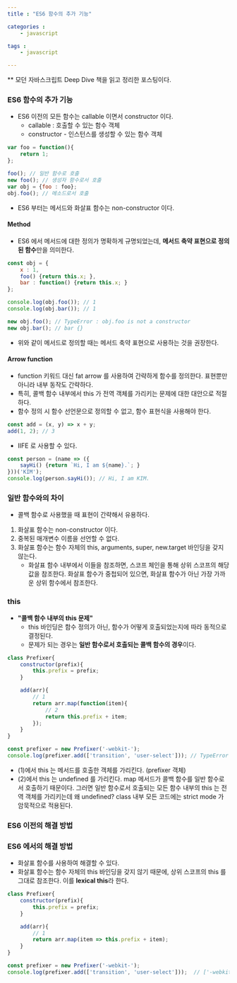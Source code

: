 ```yaml
---
title : "ES6 함수의 추가 기능"

categories :
    - javascript

tags :
    - javascript

---
```

  ** 모던 자바스크립트 Deep Dive 책을 읽고 정리한 포스팅이다.

### ES6 함수의 추가 기능
- ES6 이전의 모든 함수는 callable 이면서 constructor 이다.
  - callable : 호출할 수 있는 함수 객체
  - constructor - 인스턴스를 생성할 수 있는 함수 객체

```javascript
var foo = function(){
    return 1;
};

foo(); // 일반 함수로 호출
new foo(); // 생성자 함수로서 호출
var obj = {foo : foo};
obj.foo(); // 메소드로서 호출
```

- ES6 부터는 메서드와 화살표 함수는 non-constructor 이다.
  
#### Method
- ES6 에서 메서드에 대한 정의가 명확하게 규명되었는데, **메서드 축약 표현으로 정의된 함수**만을 의미한다.

```javascript
const obj = {
    x : 1,
    foo() {return this.x; },
    bar : function() {return this.x; }
};

console.log(obj.foo()); // 1
console.log(obj.bar()); // 1

new obj.foo(); // TypeError : obj.foo is not a constructor
new obj.bar(); // bar {}
```

- 위와 같이 메서드로 정의할 때는 메서드 축약 표현으로 사용하는 것을 권장한다. 

#### Arrow function
- function 키워드 대신 fat arrow 를 사용하여 간략하게 함수를 정의한다. 표현뿐만 아니라 내부 동작도 간략하다.
- 특히, 콜백 함수 내부에서 this 가 전역 객체를 가리키는 문제에 대한 대안으로 적절하다.
- 함수 정의 시 함수 선언문으로 정의할 수 없고, 함수 표현식을 사용해야 한다.
```javascript
const add = (x, y) => x + y;
add(1, 2); // 3
```

- IIFE 로 사용할 수 있다.

```javascript
const person = (name => ({
    sayHi() {return `Hi, I am ${name}.`; }
}))('KIM');
console.log(person.sayHi()); // Hi, I am KIM.
```

### 일반 함수와의 차이
- 콜백 함수로 사용했을 때 표현이 간략해서 유용하다.

1. 화살표 함수는 non-constructor 이다.
2. 중복된 매개변수 이름을 선언할 수 없다.
3. 화살표 함수는 함수 자체의 this, arguments, super, new.target 바인딩을 갖지 않는다.
    - 화살표 함수 내부에서 이들을 참조하면, 스코프 체인을 통해 상위 스코프의 해당 값을 참조한다. 화살표 함수가 중첩되어 있으면, 화살표 함수가 아닌 가장 가까운 상위 함수에서 참조한다.


### this
- **"콜백 함수 내부의 this 문제"**
  - this 바인딩은 함수 정의가 아닌, 함수가 어떻게 호출되었는지에 따라 동적으로 결정된다.
  - 문제가 되는 경우는 **일반 함수로서 호출되는 콜백 함수의 경우**이다.


```javascript
class Prefixer{
    constructor(prefix){
        this.prefix = prefix;
    }

    add(arr){
        // 1
        return arr.map(function(item){
            // 2
            return this.prefix + item;
        });
    }
}

const prefixer = new Prefixer('-webkit-');
console.log(prefixer.add(['transition', 'user-select'])); // TypeError : Cannot read property 'prefix' of undefined
```

- (1)에서 this 는 메서드를 호출한 객체를 가리킨다. (prefixer 객체)
- (2)에서 this 는 undefined 를 가리킨다. map 메서드가 콜백 함수를 일반 함수로서 호출하기 때문이다. 그러면 일반 함수로서 호출되는 모든 함수 내부의 this 는 전역 객체를 가리키는데 왜 undefined? class 내부 모든 코드에는 strict mode 가 암묵적으로 적용된다.


### ES6 이전의 해결 방법
### ES6 에서의 해결 방법
- 화살표 함수를 사용하여 해결할 수 있다.
- 화살표 함수는 함수 자체의 this 바인딩을 갖지 않기 때문에, 상위 스코프의 this 를 그대로 참조한다. 이를 **lexical this**라 한다.

```javascript
class Prefixer{
    constructor(prefix){
        this.prefix = prefix;
    }

    add(arr){
        // 1
        return arr.map(item => this.prefix + item);
    }
}

const prefixer = new Prefixer('-webkit-');
console.log(prefixer.add(['transition', 'user-select']));  // ['-webkit-transition', '-webkit-user-select'];
```



